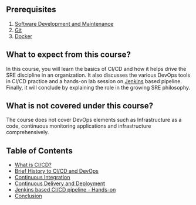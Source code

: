 ## Prerequisites
1.	[Software Development and Maintenance](https://en.wikibooks.org/wiki/Introduction_to_Software_Engineering/Implementation/Documentation)
2.	[Git]()
3.	[Docker](https://linkedin.github.io/school-of-sre/level102/containerization_and_orchestration/containerization_with_docker/)

## What to expect from this course?
In this course, you will learn the basics of CI/CD and how it helps drive the SRE discipline in an organization. It also discusses the various DevOps tools in CI/CD practice and a hands-on lab session on [Jenkins](https://www.jenkins.io/) based pipeline. Finally, it will conclude by explaining the role in the growing SRE philosophy.

## What is not covered under this course?
The course does not cover DevOps elements such as Infrastructure as a code, continuous monitoring applications and infrastructure comprehensively.

## Table of Contents

* [What is CI/CD?](../introduction_to_cicd)
* [Brief History to CI/CD and DevOps](../cicd_brief_history)
* [Continuous Integration](../continuous_integration_build_pipeline)
* [Continuous Delivery and Deployment](../continuous_delivery_release_pipeline)
* [Jenkins based CI/CD pipeline - Hands-on](../jenkins_cicd_pipeline_hands_on_lab)
* [Conclusion](../conclusion)
